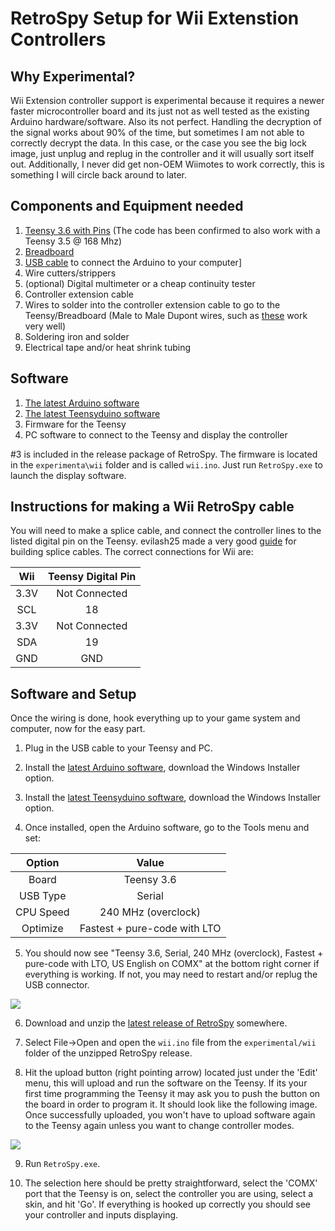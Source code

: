 
RetroSpy Setup for Wii Extenstion Controllers
======

## Why Experimental?

Wii Extension controller support is experimental because it requires a newer faster microcontroller board and its just not as well tested as the existing Arduino hardware/software.  Also its not perfect.  Handling the decryption of the signal works about 90% of the time, but sometimes I am not able to correctly decrypt the data.  In this case, or the case you see the big lock image, just unplug and replug in the controller and it will usually sort itself out.  Additionally, I never did get non-OEM Wiimotes to work correctly, this is something I will circle back around to later.

## Components and Equipment needed

1. [Teensy 3.6 with Pins](https://www.amazon.com/PJRC-Teensy-3-6-with-pins/dp/B01MG2PYYP/ref=sr_1_1?s=electronics&ie=UTF8&qid=1548799893&sr=1-1&keywords=teensy+3.6) (The code has been confirmed to also work with a Teensy 3.5 @ 168 Mhz)
3. [Breadboard](https://www.amazon.com/EL-CP-003-Breadboard-Solderless-Distribution-Connecting/dp/B01EV6LJ7G/ref=pd_lpo_vtph_21_bs_img_1?_encoding=UTF8&psc=1&refRID=NW19FZVRQYZDFQC900X00)
3. [USB cable](https://www.amazon.com/Staging-Product-Not-Retail-Sale/dp/B0741WGQ36/ref=sr_1_1_sspa?s=electronics&ie=UTF8&qid=1548799929&sr=1-1-spons&keywords=micro+USB+cable&psc=1) to connect the Arduino to your computer]
4. Wire cutters/strippers
5. (optional) Digital multimeter or a cheap continuity tester 
6. Controller extension cable
7. Wires to solder into the controller extension cable to go to the Teensy/Breadboard (Male to Male Dupont wires, such as [these](https://www.newegg.com/Product/Product.aspx?Item=9SIABKS5R54282&ignorebbr=1&nm_mc=KNC-GoogleMKP-PC&cm_mmc=KNC-GoogleMKP-PC-_-pla-New+Ocean+Tech-_-Gadgets-_-9SIABKS5R54282&gclid=Cj0KCQiAi57gBRDqARIsABhDSMpuM-JL8VWplLwJAD_A3pZrJ0GYVSMUcdcLZrZELpDAdR4VpBIDVyYaApR_EALw_wcB&gclsrc=aw.ds) work very well)
8. Soldering iron and solder
9. Electrical tape and/or heat shrink tubing

## Software

1. [The latest Arduino software](http://arduino.cc/en/Main/Software)
2. [The latest Teensyduino software](https://www.pjrc.com/teensy/td_download.html)
3. Firmware for the Teensy
4. PC software to connect to the Teensy and display the controller

\#3 is included in the release package of RetroSpy.  The firmware is located in the ``experimenta\wii`` folder and is called ``wii.ino``.   Just run ``RetroSpy.exe`` to launch the display software.

## Instructions for making a Wii RetroSpy cable

You will need to make a splice cable, and connect the controller lines to the listed digital pin on the Teensy. evilash25 made a very good [guide](https://github.com/zoggins/RetroSpy/blob/master/docs/guide-evilash25.md#wiring) for building splice cables.
The correct connections for Wii are:

|   Wii         | Teensy Digital Pin |
|:-------------:|:-------------------:|
|      3.3V     |    Not Connected    |
|      SCL      |         18          |
|      3.3V     |    Not Connected    |
|      SDA      |         19          |
|      GND      |         GND         |

## Software and Setup

Once the wiring is done, hook everything up to your game system and computer, now for the easy part.

1. Plug in the USB cable to your Teensy and PC.

2. Install the [latest Arduino software](http://arduino.cc/en/Main/Software), download the Windows Installer option.

3. Install the [latest Teensyduino software](https://www.pjrc.com/teensy/td_download.html), download the Windows Installer option.

4. Once installed, open the Arduino software, go to the Tools menu and set:

|   Option      |       Value         |
|:-------------:|:-------------------:|
|   Board       |   Teensy 3.6        |
|  USB Type     |    Serial           |
| CPU Speed     |    240 MHz (overclock)   |
|  Optimize     |    Fastest + pure-code with LTO    |

5. You should now see "Teensy 3.6, Serial, 240 MHz (overclock), Fastest + pure-code with LTO, US English on COMX" at the bottom right corner if everything is working. If not, you may need to restart and/or replug the USB connector.

![](https://raw.githubusercontent.com/zoggins/RetroSpy/master/docs/tutorial-images/readme_images/TeensyOnCom7.png)

6. Download and unzip the [latest release of RetroSpy](https://github.com/zoggins/RetroSpy/releases/latest) somewhere.

7. Select File->Open and open the ``wii.ino`` file from the ``experimental/wii`` folder of the unzipped RetroSpy release. 

8. Hit the upload button (right pointing arrow) located just under the 'Edit' menu, this will upload and run the software on the Teensy. If its your first time programming the Teensy it may ask you to push the button on the board in order to program it.  It should look like the following image. Once successfully uploaded, you won't have to upload software again to the Teensy again unless you want to change controller modes. 

![](https://raw.githubusercontent.com/zoggins/RetroSpy/master/docs/tutorial-images/readme_images/upload.png)

9. Run ``RetroSpy.exe``.

10. The selection here should be pretty straightforward, select the 'COMX' port that the Teensy is on, select the controller you are using, select a skin, and hit 'Go'. If everything is hooked up correctly you should see your controller and inputs displaying.
